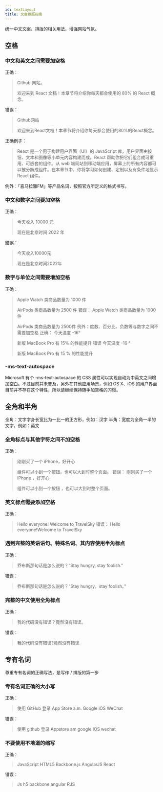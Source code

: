 ```yaml
---
id: textLayout
title: 文章排版指南
---
```


统一中文文案、排版的相关用法，增强网站气氛。

## 空格

### 中文和英文之间需要加空格

正确：
> Github 网站。
>
> 欢迎来到 React 文档！本章节将介绍你每天都会使用的 80% 的 React 概念。

错误：
> Github网站
>
> 欢迎来到React文档！本章节将介绍你每天都会使用的80%的React概念。

正确例子：
> React 是一个用于构建用户界面（UI）的 JavaScript 库，用户界面由按钮、文本和图像等小单元内容构建而成。React 帮助你把它们组合成可重用、可嵌套的组件。从 web 端网站到移动端应用，屏幕上的所有内容都可以被分解成组件。在本章节中，你将学习如何创建、定制以及有条件地显示 React 组件。

例外：「喜马拉雅FM」等产品名词，按照官方所定义的格式书写。

### 中文和数字之间要加空格

正确：
> 今天收入 10000 元
>
> 现在是北京时间 2022 年

錯誤：
> 今天收入10000元
>
> 现在是北京时间2022年

### 数字与单位之间需要增加空格

正确：
> Apple Watch 类商品数量为 1000 件
>
> AirPods 类商品数量为 2500 件
错误：
> Apple Watch 类商品数量为 1000件
>
> AirPods 类商品数量为 2500件
例外：度数、百分比、负数等与数字之间不需要加空格
正确：
> 今天温度 -16°
>
> 新版 MacBook Pro 有 15% 的性能提升
错误
> 今天温度 -16 °
>
> 新版 MacBook Pro 有 15 % 的性能提升

### -ms-text-autospace

Microsoft 有个 -ms-text-autospace 的 CSS 属性可以实现自动为中英文之间增加空白。不过目前并未普及，另外在其他应用场景，例如 OS X、iOS 的用户界面目前并不存在这个特性，所以请继续保持随手加空格的习惯。

## 全角和半角

全角：文字字身长宽比为一比一的正方形，例如：汉字
半角：宽度为全角一半的文字，例如：英文

### 全角标点与其他字符之间不加空格

正确：
> 刚刚买了一个 iPhone，好开心
>
> 组件可以小到一个按钮，也可以大到时整个页面。
错误：
> 刚刚买了一个 iPhone ，好开心
>
> 组件可以小到一个按钮 ，也可以大到时整个页面。

### 英文标点需要添加空格

正确：
> Hello everyone! Welcome to TravelSky
错误：
> Hello everyone!Welcome to TravelSky

### 遇到完整的英语语句、特殊名词、其内容使用半角标点

正确：
> 乔布斯那句话是怎么说的？“Stay hungry, stay foolish.”

错误：
> 乔布斯那句话是怎么说的？“Stay hungry，stay foolish。”

### 完整的中文使用全角标点

正确：
> 我的代码没有错误？竟然没有错误。

错误：
> 我的代码没有错误?竟然没有错误.

## 专有名词

尊重专有名词的正确写法，是写作 / 排版的第一步

### 专有名词正确的大小写

正确：
> 使用 GitHub 登录 App Store a.m. Google iOS WeChat

错误：
> 使用 github 登录 Appstore am google IOS wechat

### 不要使用不地道的缩写

正确：
> JavaScript HTML5 Backbone.js AngularJS React

错误：
> Js h5 backbone angular RJS

